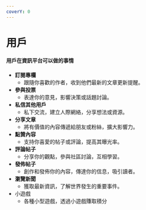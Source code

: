 ```yaml
---
coverY: 0
---
```


# 用戶

#### 用戶在資訊平台可以做的事情

* **訂閱專欄**
  * 跟隨你喜歡的作者，收到他們最新的文章更新提醒。
* **參與投票**
  * 表達你的意見，影響決策或話題討論。
* **私信其他用戶**
  * 私下交流，建立人際網絡，分享想法或資源。
* **分享文章**
  * 將有價值的內容傳遞給朋友或粉絲，擴大影響力。
* **點贊內容**
  * 支持你喜愛的帖子或評論，提高其曝光率。
* **評論帖子**
  * 分享你的觀點，參與社區討論，互相學習。
* **發佈帖子**
  * 創作和發佈你的內容，傳達你的信息，吸引讀者。
* **瀏覽新聞**
  * 獲取最新資訊，了解世界發生的重要事件。
* 小遊戲
  * 各種小型遊戲，透過小遊戲賺取積分
